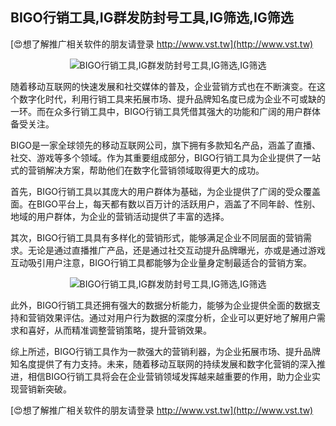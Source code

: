 ## **BIGO行销工具,IG群发防封号工具,IG筛选,IG筛选**

[😍想了解推广相关软件的朋友请登录 http://www.vst.tw](http://www.vst.tw)

 <center><img src="https://vst.tw/MP4/tuiguang/png/5.png" alt="BIGO行销工具,IG群发防封号工具,IG筛选,IG筛选"></center>

随着移动互联网的快速发展和社交媒体的普及，企业营销方式也在不断演变。在这个数字化时代，利用行销工具来拓展市场、提升品牌知名度已成为企业不可或缺的一环。而在众多行销工具中，BIGO行销工具凭借其强大的功能和广阔的用户群体备受关注。

BIGO是一家全球领先的移动互联网公司，旗下拥有多款知名产品，涵盖了直播、社交、游戏等多个领域。作为其重要组成部分，BIGO行销工具为企业提供了一站式的营销解决方案，帮助他们在数字化营销领域取得更大的成功。

首先，BIGO行销工具以其庞大的用户群体为基础，为企业提供了广阔的受众覆盖面。在BIGO平台上，每天都有数以百万计的活跃用户，涵盖了不同年龄、性别、地域的用户群体，为企业的营销活动提供了丰富的选择。

其次，BIGO行销工具具有多样化的营销形式，能够满足企业不同层面的营销需求。无论是通过直播推广产品，还是通过社交互动提升品牌曝光，亦或是通过游戏互动吸引用户注意，BIGO行销工具都能够为企业量身定制最适合的营销方案。

 <center><img src="https://vst.tw/MP4/tuiguang/png/7.png" alt="BIGO行销工具,IG群发防封号工具,IG筛选,IG筛选"></center>

此外，BIGO行销工具还拥有强大的数据分析能力，能够为企业提供全面的数据支持和营销效果评估。通过对用户行为数据的深度分析，企业可以更好地了解用户需求和喜好，从而精准调整营销策略，提升营销效果。

综上所述，BIGO行销工具作为一款强大的营销利器，为企业拓展市场、提升品牌知名度提供了有力支持。未来，随着移动互联网的持续发展和数字化营销的深入推进，相信BIGO行销工具将会在企业营销领域发挥越来越重要的作用，助力企业实现营销新突破。

[😍想了解推广相关软件的朋友请登录 http://www.vst.tw](http://www.vst.tw)



